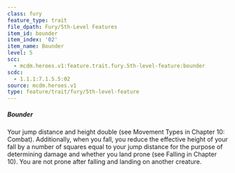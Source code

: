 ```yaml
---
class: fury
feature_type: trait
file_dpath: Fury/5th-Level Features
item_id: bounder
item_index: '02'
item_name: Bounder
level: 5
scc:
  - mcdm.heroes.v1:feature.trait.fury.5th-level-feature:bounder
scdc:
  - 1.1.1:7.1.5.5:02
source: mcdm.heroes.v1
type: feature/trait/fury/5th-level-feature
---
```


##### Bounder

Your jump distance and height double (see Movement Types in Chapter 10: Combat). Additionally, when you fall, you reduce the effective height of your fall by a number of squares equal to your jump distance for the purpose of determining damage and whether you land prone (see Falling in Chapter 10). You are not prone after falling and landing on another creature.
